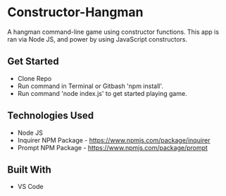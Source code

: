 # Constructor-Hangman
A hangman command-line game using constructor functions. This app is ran via Node JS, and power by using JavaScript constructors.

## Get Started
* Clone Repo
* Run command in Terminal or Gitbash 'npm install'.
* Run command 'node index.js' to get started playing game.

## Technologies Used

* Node JS
* Inquirer NPM Package - https://www.npmjs.com/package/inquirer
* Prompt NPM Package - https://www.npmjs.com/package/prompt

## Built With

* VS Code 

